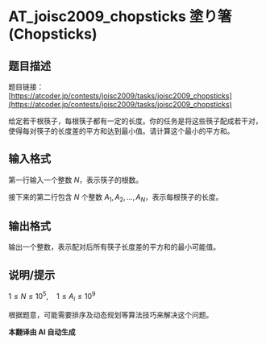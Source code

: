 # AT_joisc2009_chopsticks 塗り箸 (Chopsticks)

## 题目描述

题目链接：[https://atcoder.jp/contests/joisc2009/tasks/joisc2009_chopsticks](https://atcoder.jp/contests/joisc2009/tasks/joisc2009_chopsticks)

给定若干根筷子，每根筷子都有一定的长度。你的任务是将这些筷子配成若干对，使得每对筷子的长度差的平方和达到最小值。请计算这个最小的平方和。

## 输入格式

第一行输入一个整数 $N$，表示筷子的根数。

接下来的第二行包含 $N$ 个整数 $A_1, A_2, \ldots, A_N$，表示每根筷子的长度。

## 输出格式

输出一个整数，表示配对后所有筷子长度差的平方和的最小可能值。

## 说明/提示

$1 \le N \le 10^5, \quad 1 \le A_i \le 10^9$

根据题意，可能需要排序及动态规划等算法技巧来解决这个问题。

 **本翻译由 AI 自动生成**